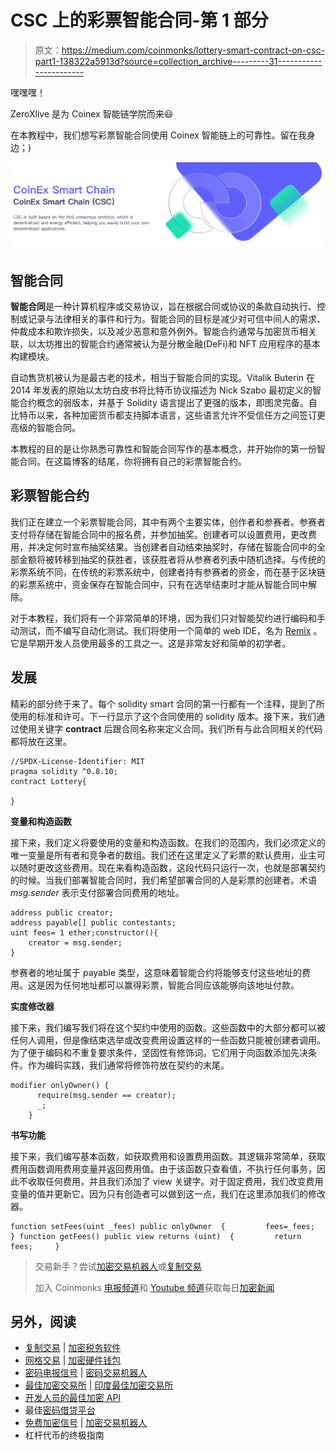 # CSC 上的彩票智能合同-第 1 部分

> 原文：<https://medium.com/coinmonks/lottery-smart-contract-on-csc-part1-138322a5913d?source=collection_archive---------31----------------------->

嘿嘿嘿！

ZeroXlive 是为 Coinex 智能链学院而来😃

在本教程中，我们想写彩票智能合同使用 Coinex 智能链上的可靠性。留在我身边；)

![](img/ad5f5886c590e06e022a359764163a8c.png)

## 智能合同

**智能合同**是一种计算机程序或交易协议，旨在根据合同或协议的条款自动执行、控制或记录与法律相关的事件和行为。智能合同的目标是减少对可信中间人的需求、仲裁成本和欺诈损失，以及减少恶意和意外例外。智能合约通常与加密货币相关联，以太坊推出的智能合约通常被认为是分散金融(DeFi)和 NFT 应用程序的基本构建模块。

自动售货机被认为是最古老的技术，相当于智能合同的实现。Vitalik Buterin 在 2014 年发表的原始以太坊白皮书将比特币协议描述为 Nick Szabo 最初定义的智能合约概念的弱版本，并基于 Solidity 语言提出了更强的版本，即图灵完备。自比特币以来，各种加密货币都支持脚本语言，这些语言允许不受信任方之间签订更高级的智能合同。

本教程的目的是让你熟悉可靠性和智能合同写作的基本概念，并开始你的第一份智能合同。在这篇博客的结尾，你将拥有自己的彩票智能合约。

## 彩票智能合约

我们正在建立一个彩票智能合同，其中有两个主要实体，创作者和参赛者。参赛者支付将存储在智能合同中的报名费，并参加抽奖。创建者可以设置费用，更改费用，并决定何时宣布抽奖结果。当创建者自动结束抽奖时，存储在智能合同中的全部金额将被转移到抽奖的获胜者，该获胜者将从参赛者列表中随机选择。与传统的彩票系统不同，在传统的彩票系统中，创建者持有参赛者的资金，而在基于区块链的彩票系统中，资金保存在智能合同中，只有在选举结束时才能从智能合同中解除。

对于本教程，我们将有一个非常简单的环境，因为我们只对智能契约进行编码和手动测试，而不编写自动化测试。我们将使用一个简单的 web IDE，名为 [Remix](https://ide.coinex.net) 。它是早期开发人员使用最多的工具之一。这是非常友好和简单的初学者。

## 发展

精彩的部分终于来了。每个 solidity smart 合同的第一行都有一个注释，提到了所使用的标准和许可。下一行显示了这个合同使用的 solidity 版本。接下来，我们通过使用关键字 **contract** 后跟合同名称来定义合同。我们所有与此合同相关的代码都将放在这里。

```
//SPDX-License-Identifier: MIT 
pragma solidity ^0.8.10;
contract Lottery{

}
```

**变量和构造函数**

接下来，我们定义将要使用的变量和构造函数。在我们的范围内，我们必须定义的唯一变量是所有者和竞争者的数组。我们还在这里定义了彩票的默认费用，业主可以随时更改这些费用。现在来看构造函数，这段代码只运行一次，也就是部署契约的时候。当我们部署智能合同时，我们希望部署合同的人是彩票的创建者。术语 *msg.sender* 表示支付部署合同费用的地址。

```
address public creator;
address payable[] public contestants;
uint fees= 1 ether;constructor(){
    creator = msg.sender;
}
```

参赛者的地址属于 payable 类型，这意味着智能合约将能够支付这些地址的费用。这是因为任何地址都可以赢得彩票，智能合同应该能够向该地址付款。

**实度修改器**

接下来，我们编写我们将在这个契约中使用的函数。这些函数中的大部分都可以被任何人调用，但是像结束选举或改变费用设置这样的一些函数只能被创建者调用。为了便于编码和不重复要求条件，坚固性有修饰词。它们用于向函数添加先决条件。作为编码实践，我们通常将修饰符放在契约的末尾。

```
modifier onlyOwner() {
      require(msg.sender == creator);
      _;
    }
```

**书写功能**

接下来，我们编写基本函数，如获取费用和设置费用函数。其逻辑非常简单，获取费用函数调用费用变量并返回费用值。由于该函数只查看值，不执行任何事务，因此不收取任何费用，并且我们添加了 view 关键字。对于固定费用，我们改变费用变量的值并更新它。因为只有创造者可以做到这一点，我们在这里添加我们的修改器。

```
function setFees(uint _fees) public onlyOwner  {         fees=_fees;     } function getFees() public view returns (uint)  {         return fees;     }
```

> 交易新手？尝试[加密交易机器人](/coinmonks/crypto-trading-bot-c2ffce8acb2a)或[复制交易](/coinmonks/top-10-crypto-copy-trading-platforms-for-beginners-d0c37c7d698c)
> 
> 加入 Coinmonks [电报频道](https://t.me/coincodecap)和 [Youtube 频道](https://www.youtube.com/c/coinmonks/videos)获取每日[加密新闻](http://coincodecap.com/)

## 另外，阅读

*   [复制交易](/coinmonks/top-10-crypto-copy-trading-platforms-for-beginners-d0c37c7d698c) | [加密税务软件](/coinmonks/crypto-tax-software-ed4b4810e338)
*   [网格交易](https://coincodecap.com/grid-trading) | [加密硬件钱包](/coinmonks/the-best-cryptocurrency-hardware-wallets-of-2020-e28b1c124069)
*   [密码电报信号](/coinmonks/top-3-telegram-channels-for-crypto-traders-in-2021-8385f4411ff4) | [密码交易机器人](/coinmonks/crypto-trading-bot-c2ffce8acb2a)
*   [最佳加密交易所](/coinmonks/crypto-exchange-dd2f9d6f3769) | [印度最佳加密交易所](/coinmonks/bitcoin-exchange-in-india-7f1fe79715c9)
*   [开发人员的最佳加密 API](/coinmonks/best-crypto-apis-for-developers-5efe3a597a9f)
*   最佳[密码借贷平台](/coinmonks/top-5-crypto-lending-platforms-in-2020-that-you-need-to-know-a1b675cec3fa)
*   [免费加密信号](/coinmonks/free-crypto-signals-48b25e61a8da) | [加密交易机器人](/coinmonks/crypto-trading-bot-c2ffce8acb2a)
*   杠杆代币的终极指南